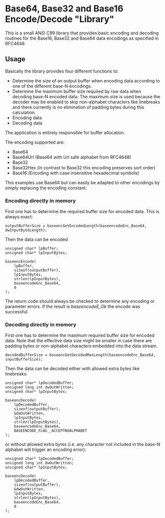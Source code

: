 # Base64, Base32 and Base16 Encode/Decode "Library"

This is a small ANSI C99 library that provides basic encoding and decoding
routines for the Base16, Base32 and Base64 data encodings as
specified in RFC4648

## Usage

Basically the library provides four different functions to:

- Determine the size of an output buffer when encoding data
  according to one of the different base-N encodings.
- Determine the maximum buffer size required by raw data
  when decoding base-N encoded data. The maximum size is
  used because the decoder may be enabled to skip non-alphabet
  characters like linebreaks and there currently is no
  elimination of padding bytes during this calculation
- Encoding data
- Decoding data

The application is entirely responsible for buffer allocation.

The encoding supported are:

- Base64
- Base64Url (Base64 with Url safe alphabet from RFC4648)
- Base32
- Base32Hex (in contrast to Base32 this encoding preserves sort order)
- Base16 (Encoding with case insensitive hexadecimal symbols)

This examples use Base64 but can easily be adapted to other
encodings by simply replacing the encoding constant:

### Encoding directly in memory

First one has to determine the required buffer size for encoded
data. This is always exact:

```
outputBufferSize = baseencGetEncodedLength(baseencodeEnc_Base64, dwInputByteLength);
```

Then the data can be encoded

```
unsigned char* lpBuffer;
unsigned char* lpInputBytes;

baseencEncode(
	lpBuffer,
	sizeof(outputBuffer),
	lpInputBytes,
	strlen(lpInputBytes),
	baseencodeEnc_Base64,
	0
);
```

The return code should always be checked to determine any encoding or
parameter errors. If the result is _baseencodeE_Ok_ the encode was
successful.

### Decoding directly in memory

First one has to determine the maximum required buffer size for
encoded data. Note that the effective data size might be smaller
in case there are padding bytes or non-alphabet characters embedded
into the data stream.

```
decodedBufferSize = baseencGetDecodedMaxLength(baseencodeEnc_Base64, inputBufferSize);
```

Then the data can be decoded either with allowed extra bytes like linebreaks:

```
unsigned char* lpDecodedBuffer;
unsigned long int dwOutWritten;
unsigned char* lpInputBytes;

baseencDecode(
	lpDecodedBuffer,
	sizeof(outputBuffer),
	&dwOutWritten,
	lpInputBytes,
	strlen(lpInputBytes),
	baseencodeEnc_Base64,
	BASEENCODE_FLAG__ACCEPTNOALPHABET
);
```

or without allowed extra bytes (i.e. any character not included in
the base-N alphabet will trigger an encoding error):

```
unsigned char* lpDecodedBuffer;
unsigned long int dwOutWritten;
unsigned char* lpInputBytes;

baseencDecode(
	lpDecodedBuffer,
	sizeof(outputBuffer),
	&dwOutWritten,
	lpInputBytes,
	strlen(lpInputBytes),
	baseencodeEnc_Base64,
	0
);
```
